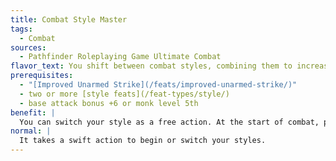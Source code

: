 ```yaml
---
title: Combat Style Master
tags:
  - Combat
sources:
  - Pathfinder Roleplaying Game Ultimate Combat
flavor_text: You shift between combat styles, combining them to increased effect.
prerequisites:
  - "[Improved Unarmed Strike](/feats/improved-unarmed-strike/)"
  - two or more [style feats](/feat-types/style/)
  - base attack bonus +6 or monk level 5th
benefit: |
  You can switch your style as a free action. At the start of combat, pick one of your styles. You start the combat in that style, even in the surprise round.
normal: |
  It takes a swift action to begin or switch your styles.
---
```


